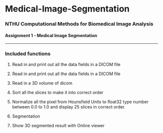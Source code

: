 # Medical-Image-Segmentation
### NTHU Computational Methods for Biomedical Image Analysis 

#### Assignment 1 - Medical Image Segmentation
---
### Included functions

1. Read in and print out all the data fields in a DICOM file

2. Read in and print out all the data fields in a DICOM file

3. Read in a 3D volume of dicom

4. Sort all the slices to make it into correct order

5. Normalize all the pixel from Hounsfield Units to float32 type number between
0.0 to 1.0 and display 25 slices in correct order.

6. Segmentation

7. Show 3D segmented result with Online viewer

